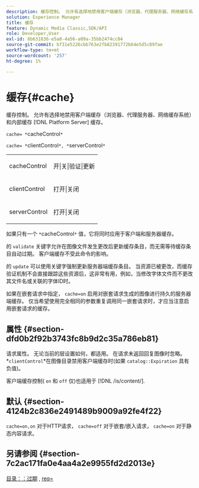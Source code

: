```yaml
---
description: 缓存控制。 允许有选择地禁用客户端缓存（浏览器、代理服务器、网络缓存系统）和内部缓存 [!DNL Platform Server] 缓存。
solution: Experience Manager
title: 缓存
feature: Dynamic Media Classic,SDK/API
role: Developer,User
exl-id: 8b631836-e5a8-4a56-a09a-35bb2474cc84
source-git-commit: bf31e5226cbb763e2fb82391772b64e5d5c89fae
workflow-type: tm+mt
source-wordcount: '257'
ht-degree: 1%

---
```


# 缓存{#cache}

缓存控制。 允许有选择地禁用客户端缓存（浏览器、代理服务器、网络缓存系统）和内部缓存 [!DNL Platform Server] 缓存。

`cache= *`cacheControl`*`

`cache= *`clientControl`*, *`serverControl`*`

<table id="simpletable_70ACECAEA02F400C83B598FA13F1D00B"> 
 <tr class="strow"> 
  <td class="stentry"> <p><span class="codeph"> <span class="varname"> cacheControl</span></span> </p> </td> 
  <td class="stentry"> <p><span class="codeph"> 开|关|验证|更新</span> </p> </td> 
 </tr> 
 <tr class="strow"> 
  <td class="stentry"> <p><span class="codeph"> <span class="varname"> clientControl</span></span> </p></td> 
  <td class="stentry"> <p><span class="codeph"> 打开|关闭</span> </p></td> 
 </tr> 
 <tr class="strow"> 
  <td class="stentry"> <p><span class="codeph"> <span class="varname"> serverControl</span></span> </p></td> 
  <td class="stentry"> <p><span class="codeph"> 打开|关闭</span> </p></td> 
 </tr> 
</table>

如果只有一个 `*`cacheControl`*` 值，它将同时应用于客户端和服务器缓存。

的 `validate` 关键字允许在图像文件发生更改后更新缓存条目，而无需等待缓存条目自动过期。 客户端缓存不受此命令的影响。

的 `update` 可以使用关键字强制更新服务器端缓存条目。 当资源已被更改，而缓存验证机制不会直接跟踪这些资源后，这非常有用，例如，当修改字体文件而不更改其文件名或关联的字体ID时。

如果在嵌套请求中指定， `cache=on` 启用对嵌套请求生成的图像进行持久的服务器端缓存。 仅当希望使用完全相同的参数重复调用同一嵌套请求时，才应当注意启用嵌套请求的缓存。

## 属性 {#section-dfd0b2f92b3743fc8b9d2c35a786eb81}

请求属性。 无论当前的层设置如何，都适用。 在请求未返回回复图像时忽略。 *`clientControl`*在图像目录禁用客户端缓存时(如果 `catalog::Expiration` 具有负值)。

客户端缓存控制( `on` 和 `off` 仅)也适用于 [!DNL /is/content/].

## 默认 {#section-4124b2c836e2491489b9009a92fe4f22}

`cache=on,on` 对于HTTP请求， `cache=off` 对于嵌套/嵌入请求， `cache=on` 对于静态内容请求。

## 另请参阅 {#section-7c2ac171fa0e4aa4a2e9955fd2d2013e}

[目录：：过期](../../../../../is-api/image-catalog/image-serving-api-ref/c-image-catalog-reference/c-image-svg-data-reference/c-image-data-reference/r-expiration-cat.md#reference-a7afd668ecbb4d2da65d86259aa6a28a) , [req=](../../../../../is-api/http-ref/image-serving-api-ref/c-http-protocol-reference/c-command-reference/r-req/r-req.md#reference-907cdb4a97034db7ad94695f25552e76)
